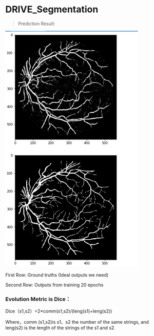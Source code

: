 # DRIVE_Segmentation
>Prediction Result:

![plan](result.png)

First Row: Ground truths (Ideal outputs we need)

Second Row: Outputs from training 20 epochs

### Evolution Metric is Dice：

Dice（s1,s2）=2*comm(s1,s2)/(leng(s1)+leng(s2))

Where，comm (s1,s2)is s1、s2 the number of the same strings, and leng(s2) is the length of the strings of the s1 and s2.
